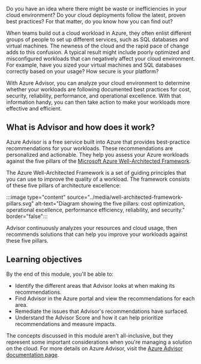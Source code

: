 Do you have an idea where there might be waste or inefficiencies in your cloud environment? Do your cloud deployments follow the latest, proven best practices? For that matter, do you know how you can find out?

When teams build out a cloud workload in Azure, they often enlist different groups of people to set up different services, such as SQL databases and virtual machines. The newness of the cloud and the rapid pace of change adds to this confusion. A typical result might include poorly optimized and misconfigured workloads that can negatively affect your cloud environment. For example, have you sized your virtual machines and SQL databases correctly based on your usage? How secure is your platform?

With Azure Advisor, you can analyze your cloud environment to determine whether your workloads are following documented best practices for cost, security, reliability, performance, and operational excellence. With that information handy, you can then take action to make your workloads more effective and efficient.

## What is Advisor and how does it work?

Azure Advisor is a free service built into Azure that provides best-practice recommendations for your workloads. These recommendations are personalized and actionable. They help you assess your Azure workloads against the five pillars of the [Microsoft Azure Well-Architected Framework](/azure/well-architected/).

The Azure Well-Architected Framework is a set of guiding principles that you can use to improve the quality of a workload. The framework consists of these five pillars of architecture excellence:

:::image type="content" source="../media/well-architected-framework-pillars.svg" alt-text="Diagram showing the five pillars: cost optimization, operational excellence, performance efficiency, reliability, and security." border="false":::

<!--
- Cost Optimization
- Operational Excellence
- Performance Efficiency
- Reliability
- Security
-->

Advisor continuously analyzes your resources and cloud usage, then recommends solutions that can help you improve your workloads against these five pillars.

## Learning objectives

By the end of this module, you'll be able to:

- Identify the different areas that Advisor looks at when making its recommendations.
- Find Advisor in the Azure portal and view the recommendations for each area.
- Remediate the issues that Advisor's recommendations have surfaced.
- Understand the Advisor Score and how it can help prioritize recommendations and measure impacts.

The concepts discussed in this module aren't all-inclusive, but they represent some important considerations when you're managing a solution on the cloud. For more details on Azure Advisor, visit the [Azure Advisor documentation page](/azure/advisor/?azure-portal=true).
